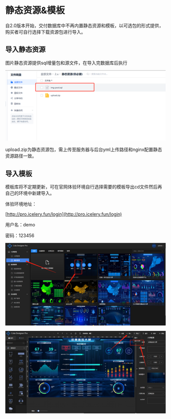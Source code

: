 # 静态资源&模板

自2.0版本开始，交付数据库中不再内置静态资源和模板，以可选包的形式提供，购买者可自行选择下载资源包进行导入。

## 导入静态资源

图片静态资源提供sql增量包和源文件，在导入完数据库后执行

![login.png](../../.vuepress/public/start/devops/a1.png)


upload.zip为静态资源包，需上传至服务器与后台yml上传路径和nginx配置静态资源路径一致。

## 导入模板

模板库将不定期更新，可在官网体验环境自行选择需要的模板导出cd文件然后再自己的环境中新建导入。

体验环境地址：

[http://pro.icelery.fun/login](http://pro.icelery.fun/login)

用户名：demo

密码：123456

![login.png](../../.vuepress/public/start/devops/a3.png)

![login.png](../../.vuepress/public/start/devops/a2.png)